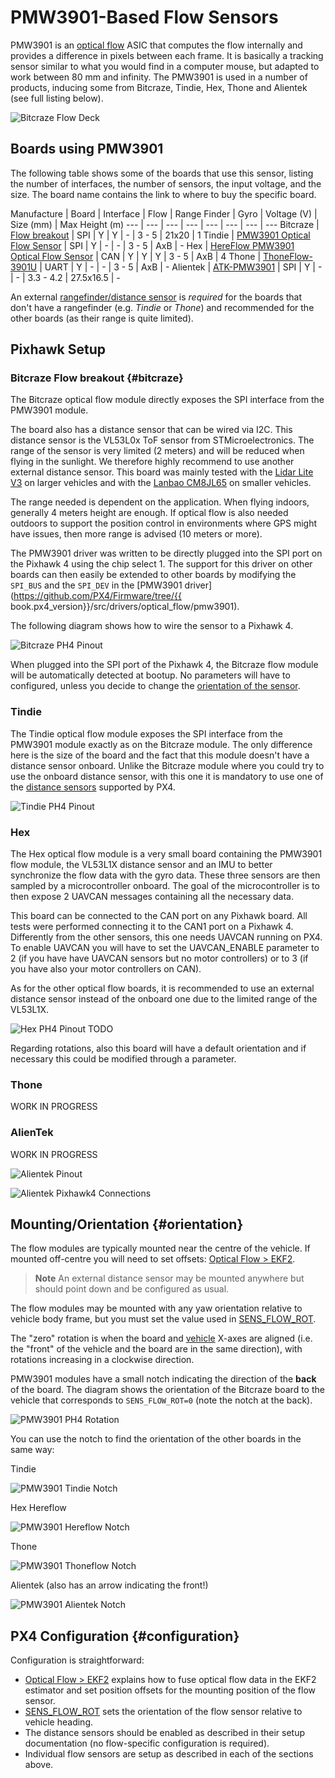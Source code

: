# PMW3901-Based Flow Sensors

PMW3901 is an [optical flow](../sensor/optical_flow.md) ASIC that computes the flow internally and provides a difference in pixels between each frame.
It is basically a tracking sensor similar to what you would find in a computer mouse, but adapted to work between 80 mm and infinity.
The PMW3901 is used in a number of products, inducing some from Bitcraze, Tindie, Hex, Thone and Alientek (see full listing below).

![Bitcraze Flow Deck](../../assets/hardware/sensors/pmw3901/bitcraze-flow.jpg)

<!--
The following video shows an S500 frame with a Pixhawk 4 and the Bitcraze PMW3901 flow deck.
GPS was fully disabled in this test to see the real performance of the flow module.

**REPLACE WITH RIGHT VIDEO!**
{% youtube %}
{% endyoutube %}
-->

## Boards using PMW3901

The following table shows some of the boards that use this sensor, listing the number of interfaces, the number of sensors, the input voltage, and the size.
The board name contains the link to where to buy the specific board.

Manufacture | Board | Interface | Flow | Range Finder | Gyro | Voltage (V) | Size (mm) | Max Height (m)
--- | --- | --- | --- | --- | --- | --- | ---
<span id="Bitcraze"></span>Bitcraze | [Flow breakout](https://www.bitcraze.io/products/flow-breakout/) | SPI | Y | Y | - | 3 - 5 | 21x20 | 1
<span id="Tindie"></span>Tindie | [PMW3901 Optical Flow Sensor](https://www.tindie.com/products/onehorse/pmw3901-optical-flow-sensor/) | SPI | Y | - | - | 3 - 5 | AxB | -
<span id="Hex"></span>Hex | [HereFlow PMW3901 Optical Flow Sensor](http://www.proficnc.com/all-products/185-pixhawk2-suite.html) | CAN | Y | Y | Y | 3 - 5 | AxB | 4
<span id="Thone"></span>Thone | [ThoneFlow-3901U](https://www.seeedstudio.com/ThoneFlow-3901U-UART-Serial-Version-PMW3901-Optical-Flow-Sensor-p-4040.html) | UART | Y | - | - | 3 - 5 | AxB | -
<span id="Alientek"></span>Alientek | [ATK-PMW3901](https://www.aliexpress.com/i/32979605707.html) | SPI | Y | - | - | 3.3 - 4.2 | 27.5x16.5 | -

An external [rangefinder/distance sensor](../sensor/rangefinders.md) is *required* for the boards that don't have a rangefinder (e.g. *Tindie* or *Thone*) and recommended for the other boards (as their range is quite limited).

<!--
## Specifications

* TODO
* TODO
* TODO
-->

## Pixhawk Setup

### Bitcraze Flow breakout {#bitcraze}

The Bitcraze optical flow module directly exposes the SPI interface from the PMW3901 module.

The board also has a distance sensor that can be wired via I2C.
This distance sensor is the VL53L0x ToF sensor from STMicroelectronics.
The range of the sensor is very limited (2 meters) and will be reduced when flying in the sunlight.
We therefore highly recommend to use another external distance sensor.
This board was mainly tested with the [Lidar Lite V3](../sensor/lidar_lite.md) on larger vehicles and with the [Lanbao CM8JL65](../sensor/cm8jl65_ir_distance_sensor.md) on smaller vehicles.

The range needed is dependent on the application.
When flying indoors, generally 4 meters height are enough.
If optical flow is also needed outdoors to support the position control in environments where GPS might have issues, then more range is advised (10 meters or more).

The PMW3901 driver was written to be directly plugged into the SPI port on the Pixhawk 4 using the chip select 1.
The support for this driver on other boards can then easily be extended to other boards by modifying the `SPI_BUS` and the `SPI_DEV` in the [PMW3901 driver](https://github.com/PX4/Firmware/tree/{{ book.px4_version}}/src/drivers/optical_flow/pmw3901).

The following diagram shows how to wire the sensor to a Pixhawk 4.

![Bitcraze PH4 Pinout](../../assets/hardware/sensors/pmw3901/ph4-bitcraze-flow-pinout.png)

When plugged into the SPI port of the Pixhawk 4, the Bitcraze flow module will be automatically detected at bootup.
No parameters will have to configured, unless you decide to change the [orientation of the sensor](#orientation).

### Tindie

The Tindie optical flow module exposes the SPI interface from the PMW3901 module exactly as on the Bitcraze module.
The only difference here is the size of the board and the fact that this module doesn't have a distance sensor onboard.
Unlike the Bitcraze module where you could try to use the onboard distance sensor, with this one it is mandatory to use one of the [distance sensors](../sensor/rangefinders.md) supported by PX4.

![Tindie PH4 Pinout](../../assets/hardware/sensors/pmw3901/ph4-tindie-flow-pinout.png)

### Hex

The Hex optical flow module is a very small board containing the PMW3901 flow module, the VL53L1X distance sensor and an IMU to better synchronize the flow data with the gyro data.
These three sensors are then sampled by a microcontroller onboard.
The goal of the microcontroller is to then expose 2 UAVCAN messages containing all the necessary data.

This board can be connected to the CAN port on any Pixhawk board.
All tests were performed connecting it to the CAN1 port on a Pixhawk 4.
Differently from the other sensors, this one needs UAVCAN running on PX4.
To enable UAVCAN you will have to set the UAVCAN_ENABLE parameter to 2 (if you have have UAVCAN sensors but no motor controllers) or to 3 (if you have also your motor controllers on CAN).

As for the other optical flow boards, it is recommended to use an external distance sensor instead of the onboard one due to the limited range of the VL53L1X.

![Hex PH4 Pinout](../../assets/hardware/sensors/pmw3901/ph4-hex-optical-flow.png)
TODO

Regarding rotations, also this board will have a default orientation and if necessary this could be modified through a parameter.

### Thone
WORK IN PROGRESS

### AlienTek

WORK IN PROGRESS
<!-- Minimal English specs here: https://www.aliexpress.com/item/32923971729.html -->

![Alientek Pinout](../../assets/hardware/sensors/pmw3901/alientek.png)

![Alientek Pixhawk4 Connections](../../assets/hardware/sensors/pmw3901/ph4-alientek-flow-pinout.png)


## Mounting/Orientation {#orientation}

The flow modules are typically mounted near the centre of the vehicle.
If mounted off-centre you will need to set offsets: [Optical Flow > EKF2](../sensor/optical_flow.md#ekf2).

> **Note** An external distance sensor may be mounted anywhere but should point down and be configured as usual.

The flow modules may be mounted with any yaw orientation relative to vehicle body frame, but you must set the value used in [SENS_FLOW_ROT](../advanced_config/parameter_reference.md#SENS_FLOW_ROT).

The "zero" rotation is when the board and [vehicle](../getting_started/px4_basic_concepts.md#heading-and-directions) X-axes are aligned (i.e. the "front" of the vehicle and the board are in the same direction), with rotations increasing in a clockwise direction.

PMW3901 modules have a small notch indicating the direction of the **back** of the board. 
The diagram shows the orientation of the Bitcraze board to the vehicle that corresponds to `SENS_FLOW_ROT=0` (note the notch at the back).

![PMW3901 PH4 Rotation](../../assets/hardware/sensors/pmw3901/ph4-pmw3901-rotation.png)

You can use the notch to find the orientation of the other boards in the same way:

Tindie

![PMW3901 Tindie Notch](../../assets/hardware/sensors/pmw3901/tindie_notch.jpg)

Hex Hereflow

![PMW3901 Hereflow Notch](../../assets/hardware/sensors/pmw3901/hex_hereflow_notch.jpg)

Thone

![PMW3901 Thoneflow Notch](../../assets/hardware/sensors/pmw3901/thoneflow_3901u_notch.jpg)

Alientek (also has an arrow indicating the front!)

![PMW3901 Alientek Notch](../../assets/hardware/sensors/pmw3901/alientek_pmw3901_notch.jpg)


## PX4 Configuration {#configuration}

Configuration is straightforward:
- [Optical Flow > EKF2](../sensor/optical_flow.md#ekf2) explains how to fuse optical flow data in the EKF2 estimator and set position offsets for the mounting position of the flow sensor.
- [SENS_FLOW_ROT](../advanced_config/parameter_reference.md#SENS_FLOW_ROT) sets the orientation of the flow sensor relative to vehicle heading.
- The distance sensors should be enabled as described in their setup documentation (no flow-specific configuration is required).
- Individual flow sensors are setup as described in each of the sections above.


<!--
## Troubleshooting

TODO (if necessary)
-->
